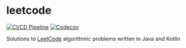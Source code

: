 # leetcode

[![CI/CD Pipeline](https://github.com/dkoval/leetcode/actions/workflows/ci.yml/badge.svg)](https://github.com/dkoval/leetcode/actions/workflows/ci.yml)
[![Codecov](https://codecov.io/gh/dkoval/leetcode/branch/master/graph/badge.svg)](https://codecov.io/gh/dkoval/leetcode)

Solutions to [LeetCode](https://leetcode.com/) algorithmic problems written in Java and Kotlin